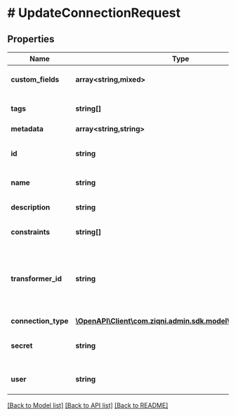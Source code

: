 # # UpdateConnectionRequest

## Properties

Name | Type | Description | Notes
------------ | ------------- | ------------- | -------------
**custom_fields** | **array<string,mixed>** | A list of id&#39;s used to add cutom fields | [optional]
**tags** | **string[]** | A list of id&#39;s used to tag models | [optional]
**metadata** | **array<string,string>** |  | [optional]
**id** | **string** | A unique system generated identifier |
**name** | **string** | The name of the consumer | [optional]
**description** | **string** | The description of the consumer | [optional]
**constraints** | **string[]** | Additional constraints | [optional]
**transformer_id** | **string** | The transformer to use, if empty the default system transformer will be used | [optional]
**connection_type** | [**\OpenAPI\Client\com.ziqni.admin.sdk.model\ConnectionType**](ConnectionType.md) |  | [optional]
**secret** | **string** | Consumer secret used for authentication | [optional]
**user** | **string** | Consumer username for authentication | [optional]

[[Back to Model list]](../../README.md#models) [[Back to API list]](../../README.md#endpoints) [[Back to README]](../../README.md)
